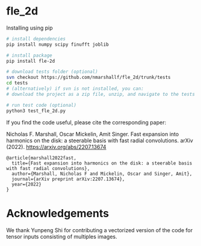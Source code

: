 # fle_2d

Installing using pip

```bash
# install dependencies
pip install numpy scipy finufft joblib

# install package
pip install fle-2d

# download tests folder (optional)
svn checkout https://github.com/nmarshallf/fle_2d/trunk/tests
cd tests
# (alternatively) if svn is not installed, you can:
# download the project as a zip file, unzip, and navigate to the tests folder.

# run test code (optional)
python3 test_fle_2d.py
```


If you find the code useful, please cite the corresponding paper:

Nicholas F. Marshall, Oscar Mickelin, Amit Singer. Fast expansion into harmonics on the disk: a steerable basis with fast radial convolutions. arXiv (2022). 
https://arxiv.org/abs/2207.13674

```text
@article{marshall2022fast,
  title={Fast expansion into harmonics on the disk: a steerable basis with fast radial convolutions},
  author={Marshall, Nicholas F and Mickelin, Oscar and Singer, Amit},
  journal={arXiv preprint arXiv:2207.13674},
  year={2022}
}
```

# Acknowledgements
We thank Yunpeng Shi for contributing a vectorized version of the code for tensor inputs consisting of multiples images.
